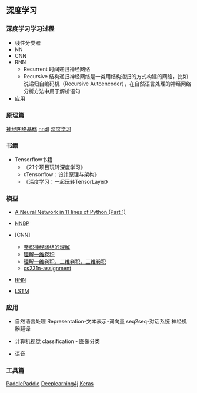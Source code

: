 ## 深度学习


### 深度学习学习过程
- 线性分类器
- NN
- CNN
- RNN
	- Recurrent
	时间递归神经网络
	- Recursive 结构递归神经网络是一类用结构递归的方式构建的网络，比如说递归自编码机（Recursive Autoencoder），在自然语言处理的神经网络分析方法中用于解析语句
- 应用


### 原理篇
[神经网络基础]()
[nndl]()
[深度学习]()

### 书籍
- Tensorflow书籍
	- 《21个项目玩转深度学习》
	- 《Tensorflow：设计原理与架构》
	- 《深度学习：一起玩转TensorLayer》

### 模型
- [A Neural Network in 11 lines of Python (Part 1)](http://iamtrask.github.io/2015/07/12/basic-python-network/)
- [NNBP]()
- [CNN]
	- [卷积神经网络的理解](http://www.omegaxy.com/blog/2016-01-14/cnn/)
	- [理解一维卷积](http://frankchen.xyz/2018/04/17/conv1d-in-keras/)
	- [理解一维卷积，二维卷积，三维卷积](https://www.cnblogs.com/szxspark/p/8445406.html)
	- [cs231n-assignment](https://github.com/LMerCy/cs231n)

- [RNN]()
- [LSTM]()

### 应用
- 自然语言处理
Representation-文本表示-词向量
seq2seq-对话系统
神经机器翻译

- 计算机视觉
classification - 图像分类


- 语音




### 工具篇

[PaddlePaddle](http://staging.paddlepaddle.org/documentation/docs/zh/0.14.0/new_docs/beginners_guide/index.html)
[Deeplearning4j](https://deeplearning4j.org/cn/convolutionalnets)
[Keras](https://blog.csdn.net/sinat_26917383/article/details/72857454)